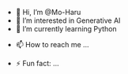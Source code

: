 - 👋 Hi, I’m @Mo-Haru
- 👀 I’m interested in Generative AI
- 🌱 I’m currently learning Python
<!-- - 💞️ I’m looking to collaborate on ... -->
- 📫 How to reach me ...
<!-- - 😄 Pronouns: ... -->
- ⚡ Fun fact: ...

<!---
Mo-Haru/Mo-Haru is a ✨ special ✨ repository because its `README.md` (this file) appears on your GitHub profile.
You can click the Preview link to take a look at your changes.
--->
